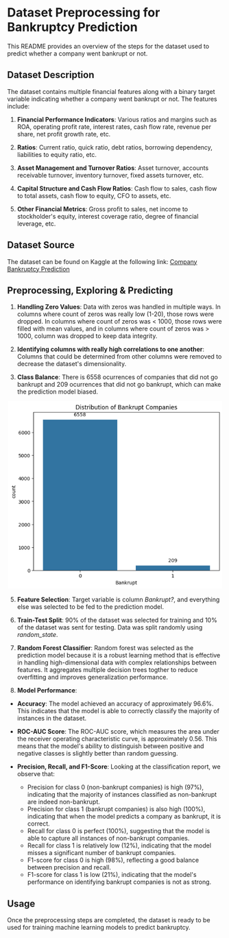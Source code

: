 # Dataset Preprocessing for Bankruptcy Prediction

This README provides an overview of the steps for the dataset used to predict whether a company went bankrupt or not. 

## Dataset Description

The dataset contains multiple financial features along with a binary target variable indicating whether a company went bankrupt or not. The features include:

1. **Financial Performance Indicators**: Various ratios and margins such as ROA, operating profit rate, interest rates, cash flow rate, revenue per share, net profit growth rate, etc.
   
2. **Ratios**: Current ratio, quick ratio, debt ratios, borrowing dependency, liabilities to equity ratio, etc.

3. **Asset Management and Turnover Ratios**: Asset turnover, accounts receivable turnover, inventory turnover, fixed assets turnover, etc.

4. **Capital Structure and Cash Flow Ratios**: Cash flow to sales, cash flow to total assets, cash flow to equity, CFO to assets, etc.

5. **Other Financial Metrics**: Gross profit to sales, net income to stockholder's equity, interest coverage ratio, degree of financial leverage, etc.

## Dataset Source
The dataset can be found on Kaggle at the following link: [Company Bankruptcy Prediction](https://www.kaggle.com/datasets/fedesoriano/company-bankruptcy-prediction)

## Preprocessing, Exploring & Predicting

1. **Handling Zero Values**: Data with zeros was handled in multiple ways. In columns where count of zeros was really low (1-20), those rows were dropped. In columns where count of zeros was < 1000, those rows were filled with mean values, and in columns where count of zeros was > 1000, column was dropped to keep data integrity.

2. **Identifying columns with really high correlations to one another**: Columns that could be determined from other columns were removed to decrease the dataset's dimensionality.

3. **Class Balance**: There is 6558 ocurrences of companies that did not go bankrupt and 209 ocurrences that did not go bankrupt, which can make the prediction model biased.

<p align="center">
  <img src="img/distribution_of_bankrupt_companies.png" alt="Distribution of Bankrupt Companies" width="500"/>
</p>

5. **Feature Selection**: Target variable is column *Bankrupt?*, and everything else was selected to be fed to the prediction model.

7. **Train-Test Split**: 90% of the dataset was selected for training and 10% of the dataset was sent for testing. Data was split randomly using *random_state*.

8. **Random Forest Classifier**: Random forest was selected as the prediction model because it is a robust learning method that is effective in handling high-dimensional data with complex relationships between features. It aggregates multiple decision trees togther to reduce overfitting and improves generalization performance.


9. **Model Performance**: 
 - **Accuracy**: The model achieved an accuracy of approximately 96.6%. This indicates that the model is able to correctly classify the majority of instances in the dataset. 

 - **ROC-AUC Score**: The ROC-AUC score, which measures the area under the receiver operating characteristic curve, is approximately 0.56. This means that the model's ability to distinguish between positive and negative classes is slightly better than random guessing.

- **Precision, Recall, and F1-Score**: Looking at the classification report, we observe that:
   - Precision for class 0 (non-bankrupt companies) is high (97%), indicating that the majority of instances classified as non-bankrupt are indeed non-bankrupt.
   - Precision for class 1 (bankrupt companies) is also high (100%), indicating that when the model predicts a company as bankrupt, it is correct.
   - Recall for class 0 is perfect (100%), suggesting that the model is able to capture all instances of non-bankrupt companies.
   - Recall for class 1 is relatively low (12%), indicating that the model misses a significant number of bankrupt companies.
   - F1-score for class 0 is high (98%), reflecting a good balance between precision and recall.
   - F1-score for class 1 is low (21%), indicating that the model's performance on identifying bankrupt companies is not as strong.



## Usage

Once the preprocessing steps are completed, the dataset is ready to be used for training machine learning models to predict bankruptcy. 


